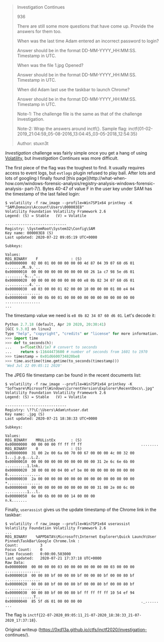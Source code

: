 > Investigation Continues  
>  
> 936  
>  
> There are still some more questions that have come up. Provide the answers
> for them too.  
>  
> When was the last time Adam entered an incorrect password to login?  
>  
> Answer should be in the format DD-MM-YYYY_HH:MM:SS. Timestamp in UTC.  
>  
> When was the file 1.jpg Opened?  
>  
> Answer should be in the format DD-MM-YYYY_HH:MM:SS. Timestamp in UTC.  
>  
> When did Adam last use the taskbar to launch Chrome?  
>  
> Answer should be in the format DD-MM-YYYY_HH:MM:SS. Timestamp in UTC.  
>  
> Note-1: The challenge file is the same as that of the challenge
> Investigation.  
>  
> Note-2: Wrap the answers around inctf{}. Sample flag:
> inctf{01-02-2019_21:04:59_05-08-2016_13:04:45_03-05-2018_12:54:35}  
>  
> Author: stuxn3t

*Investigation* challenge was fairly simple once you get a hang of using [Volatility](https://www.volatilityfoundation.org/releases), but *Investigation Continues* was more difficult.

The first piece of the flag was the toughest to find. It usually requires
access to event logs, but ```evtlogs``` plugin refused to play ball. After
lots and lots of googling I finally found [this page](http://what-when-
how.com/windows-forensic-analysis/registry-analysis-windows-forensic-analysis-
part-7/). Bytes 40-47 of value F in the user key under SAM has the timestamp
of the last failed login:

```  
$ volatility -f raw_image --profile=Win7SP1x64 printkey -K
"SAM\Domains\Account\Users\000003E8"  
Volatility Foundation Volatility Framework 2.6  
Legend: (S) = Stable   (V) = Volatile

----------------------------  
Registry: \SystemRoot\System32\Config\SAM  
Key name: 000003E8 (S)  
Last updated: 2020-07-22 09:05:19 UTC+0000

Subkeys:

Values:  
REG_BINARY    F               : (S)  
0x00000000  02 00 01 00 00 00 00 00 4d 87 04 39 07 60 d6 01   ........M..9.`..  
0x00000010  00 00 00 00 00 00 00 00 60 26 1a c7 98 5e d6 01   ........`&...^..  
0x00000020  00 00 00 00 00 00 00 00 e8 0b 82 34 07 60 d6 01   ...........4.`..  
0x00000030  e8 03 00 00 01 02 00 00 10 00 00 00 01 00 e4 04   ................  
0x00000040  00 00 0b 00 01 00 00 00 00 00 00 00 00 00 00 00   ................  
...  
```

The timestamp value we need is ```e8 0b 82 34 07 60 d6 01```. Let's decode it:

```python  
Python 2.7.18 (default, Apr 20 2020, 20:30:41)  
[GCC 9.3.0] on linux2  
Type "help", "copyright", "credits" or "license" for more information.  
>>> import time  
>>> def to_seconds(h):  
...    s=float(h)/1e7 # convert to seconds  
...    return s-11644473600 # number of seconds from 1601 to 1970  
>>> timestamp = 0x01d6600734820be8  
>>> time.asctime(time.gmtime(to_seconds(timestamp)))  
'Wed Jul 22 09:05:11 2020'  
```

The JPEG file timestamp can be found in the recent documents list:

```  
$ volatility -f raw_image --profile=Win7SP1x64 printkey -K
"Software\Microsoft\Windows\CurrentVersion\Explorer\RecentDocs\.jpg"  
Volatility Foundation Volatility Framework 2.6  
Legend: (S) = Stable   (V) = Volatile

----------------------------  
Registry: \??\C:\Users\Adam\ntuser.dat  
Key name: .jpg (S)  
Last updated: 2020-07-21 18:38:33 UTC+0000

Subkeys:

Values:  
REG_BINARY    MRUListEx       : (S)  
0x00000000  00 00 00 00 ff ff ff ff                           ........  
REG_BINARY    0               : (S)  
0x00000000  31 00 2e 00 6a 00 70 00 67 00 00 00 4c 00 32 00   1...j.p.g...L.2.  
0x00000010  00 00 00 00 00 00 00 00 00 00 31 2e 6c 6e 6b 00   ..........1.lnk.  
0x00000020  38 00 08 00 04 00 ef be 00 00 00 00 00 00 00 00   8...............  
0x00000030  2a 00 00 00 00 00 00 00 00 00 00 00 00 00 00 00   *...............  
0x00000040  00 00 00 00 00 00 00 00 00 00 31 00 2e 00 6c 00   ..........1...l.  
0x00000050  6e 00 6b 00 00 00 14 00 00 00                     n.k.......  
```

Finally, ```userassist``` gives us the update timestamp of the Chrome link in
the taskbar:

```  
$ volatility -f raw_image --profile=Win7SP1x64 userassist  
Volatility Foundation Volatility Framework 2.6  
...  
REG_BINARY    %APPDATA%\Microsoft\Internet Explorer\Quick Launch\User
Pinned\TaskBar\Google Chrome.lnk :  
Count:          3  
Focus Count:    0  
Time Focused:   0:00:00.503000  
Last updated:   2020-07-21 17:37:18 UTC+0000  
Raw Data:  
0x00000000  00 00 00 00 03 00 00 00 00 00 00 00 03 00 00 00   ................  
0x00000010  00 00 80 bf 00 00 80 bf 00 00 80 bf 00 00 80 bf   ................  
0x00000020  00 00 80 bf 00 00 80 bf 00 00 80 bf 00 00 80 bf   ................  
0x00000030  00 00 80 bf 00 00 80 bf ff ff ff ff 10 54 ef 94   .............T..  
0x00000040  85 5f d6 01 00 00 00 00                           ._......  
...  
```

The flag is
```inctf{22-07-2020_09:05:11_21-07-2020_18:38:33_21-07-2020_17:37:18}```.

Original writeup (https://0xd13a.github.io/ctfs/inctf2020/investigation-
continues/).